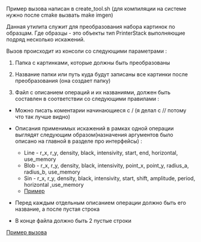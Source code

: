 Пример вызова написан в create_tool.sh (для компиляции на системе нужно после cmake вызвать make imgen)

Данная утилита служит для преобразования набора картинок по образцам. Где образцы - это объекты тип PrinterStack выполняющие подряд несколько искажений.

Вызов происходит из консоли со следующими параметрами :

1. Папка с картинками, которые должны быть преобразованы

2. Название папки или путь куда будут записаны все картинки после преобразования (она создает папку)

3. Файл с описанием операций и их названиями, должен быть составлен в соответствии со следующими правилами :

- Можно писать коментарии начинающиеся с / (я делал с // потому что так лучше видно)

- Описания применимых искажений в рамках одной операции выглядят следующим образом(назначения аргументов было описано на главной в разделе про интерфейсы) : 
    + Line - r_x, r_y, density, black, intensivity, start, end, horizontal, use_memory
    + Blob - r_x, r_y, density, black, intensivity, point_x, point_y, radius_a, radius_b, use_memory
    + Sin - r_x, r_y, density, black, intensivity, start, shift, amplitude, period, horizontal ,use_memory
    + [Пример](config.cf)

- Перед каждым отдельным описанием операции должно быть его название, а после пустая строка

- В конце файла должно быть 2 пустые строки

[Пример вызова](../create_tool.sh)
